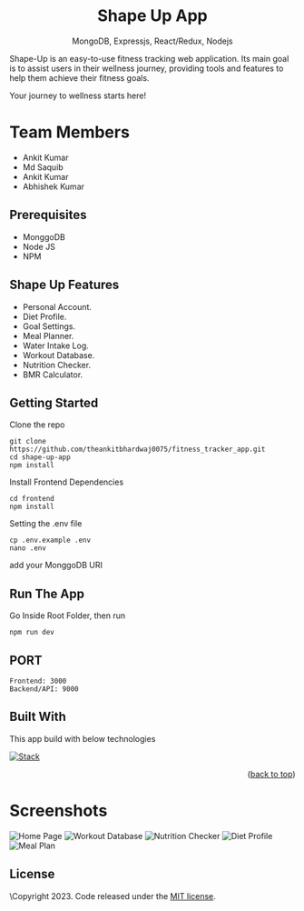 <h1 align="center">
Shape Up App
</h1>
<p align="center">
MongoDB, Expressjs, React/Redux, Nodejs
</p>

Shape-Up is an easy-to-use fitness tracking web application. Its main goal is to assist users in their wellness journey, providing tools and features to help them achieve their fitness goals.

Your journey to wellness starts here!

# Team Members
- Ankit Kumar
- Md Saquib
- Ankit Kumar
- Abhishek Kumar

## Prerequisites

- MonggoDB
- Node JS
- NPM

## Shape Up Features

- Personal Account.
- Diet Profile.
- Goal Settings.
- Meal Planner.
- Water Intake Log.
- Workout Database.
- Nutrition Checker.
- BMR Calculator.

## Getting Started
Clone the repo
```shell
git clone https://github.com/theankitbhardwaj0075/fitness_tracker_app.git
cd shape-up-app
npm install
```

Install Frontend Dependencies
```shell
cd frontend
npm install
```

Setting the .env file
```shell
cp .env.example .env
nano .env
```
add your MonggoDB URI

## Run The App
Go Inside Root Folder, then run
```shell
npm run dev
```

## PORT
```shell
Frontend: 3000
Backend/API: 9000
```

## Built With

This app build with below technologies

[![Stack](https://skills.thijs.gg/icons?i=html,css,js,mongodb,express,react,nodejs)](https://github.com)

<p align="right">(<a href="#readme-top">back to top</a>)</p>

# Screenshots

![Home Page](https://github.com/theankitbhardwaj0075/fitness_tracker_app.git/blob/main/screenshots/homepage.png)
![Workout Database](https://github.com/theankitbhardwaj0075/fitness_tracker_app.git/blob/main/screenshots/workout-database.png)
![Nutrition Checker](https://github.com/theankitbhardwaj0075/fitness_tracker_app.git/blob/main/screenshots/nutrition-checker.png)
![Diet Profile](https://github.com/theankitbhardwaj0075/fitness_tracker_app.git/blob/main/screenshots/diet-profile.png)
![Meal Plan](https://github.com/theankitbhardwaj0075/fitness_tracker_app.git/blob/main/screenshots/meal-plan.png)

## License

\\Copyright 2023. Code released under the [MIT license](https://github.com/Shape-Up-NZ/shape-up-app/blob/main/LICENSE).
